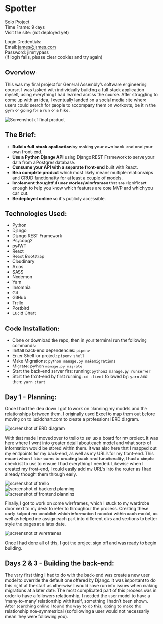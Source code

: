 # Spotter #

Solo Project  
Time Frame: 9 days  
Visit the site: (not deployed yet)  

Login Credentials:  
Email: james@james.com   
Password: jimmypass  
(if login fails, please clear cookies and try again)  

## Overview: ##

This was my final project for General Assembly’s software engineering course. I was tasked with individually building a full-stack application myself, using everything I had learned across the course. After struggling to come up with an idea, I eventually landed on a social media site where users could search for people to accompany them on workouts, be it in the gym or going for a run or a hike.

![Screenshot of final product](./client/src/assets/readme_images/spotterSS.png)

## The Brief: ##

* **Build a full-stack application** by making your own back-end and your own front-end.
* **Use a Python Django API** using Django REST Framework to serve your data from a Postgres database.
* **Consume your API with a separate front-end** built with React.
* **Be a complete product** which most likely means multiple relationships and CRUD functionality for at least a couple of models.
* **Implement thoughtful user stories/wireframes** that are significant enough to help you know which features are core MVP and which you can cut.
* **Be deployed online** so it's publicly accessible.


## Technologies Used: ##

* Python
* Django
* Django REST Framework
* Psycopg2
* pyJWT
* React
* React Bootstrap
* Cloudinary
* Axios
* SASS
* Nodemon
* Yarn
* Insomnia
* Git
* GitHub
* Trello
* Postbird
* Lucid Chart


## Code Installation: ##

* Clone or download the repo, then in your terminal run the following commands:
* Install back-end dependencies: `pipenv`
* Enter Shell for project: `pipenv shell`
* Make Migrations: `python manage.py makemigrations`
* Migrate: python `manage.py migrate`
* Start the back-end server first running: `python3 manage.py runserver`
* Start the front-end by first running: `cd client` followed by: `yarn` and then: `yarn start`


## Day 1 - Planning: ##

Once I had the idea down I got to work on planning my models and the relationships between them. I originally used Excel to map them out before moving on to lucidchart.com to create a professional ERD diagram.

![screenshot of ERD diagram](./client/src/assets/readme_images/erd.png)

With that made I moved over to trello to set up a board for my project. It was here where I went into greater detail about each model and what sorts of information would be stored within them. It was also here that I mapped out my endpoints for my back-end, as well as my URL’s for my front-end. This meant when I later came to creating back-end functionality, I had a simple checklist to use to ensure I had everything I needed. Likewise when I created my front-end, I could easily add my URL’s into the router as I had already thought them through early.


![screenshot of trello](./client/src/assets/readme_images/trello.png)  
![screenshot of backend planning](./client/src/assets/readme_images/backendendpoints.png)  
![screenshot of frontend planning](./client/src/assets/readme_images/frontendurls.png)  

Finally, I got to work on some wireframes, which I stuck to my wardrobe door next to my desk to refer to throughout the process. Creating these early helped me establish which information I needed within each model, as well as helped me assign each part into different divs and sections to better style the pages at a later date.

![screenshot of wireframes](./client/src/assets/readme_images/wireframes.png)

Once I had done all of this, I got the project sign off and was ready to begin building.


## Days 2 & 3 - Building the back-end: ##

The very first thing I had to do with the back-end was create a new user model to override the default one offered by Django. It was important to do this right at the start as otherwise I would have run into issues when making migrations at a later date. The most complicated part of this process was in order to have a followers relationship, I needed the user model to have a ‘many-to-many’ relationship with itself, something I hadn’t been shown. After searching online I found the way to do this, opting to make the relationship non-symmetrical (so following a user would not necessarily mean they were following you).


